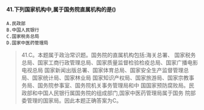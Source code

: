 #### 41.下列国家机构中,属于国务院直属机构的是()
    A.民政部
    B.中国人民银行
    C.国家税务总局
    D.国家中医药管理局
>   41.C。本题属于政治常识题。国务院的直属机构包括:海关总署、
    国家税务总局、国家工商行政管理总局、国家质量监督检验检疫总局、国家广播电影电视总局
    国家新闻出版总署、国家体育总局、国家安全生产监督管理总局、国家统计局、国家林业局
    国家知识产权局、国家旅游局、国家宗教事务局、国务院参事室、国务院机关事务管理局和中
    国国家预防腐败局。民政部和中国人民银行属国务院的组成部门,国家中医药管理局属于国务
    院部委管理的国家局。因此本题正确答案为C。
    




















    
